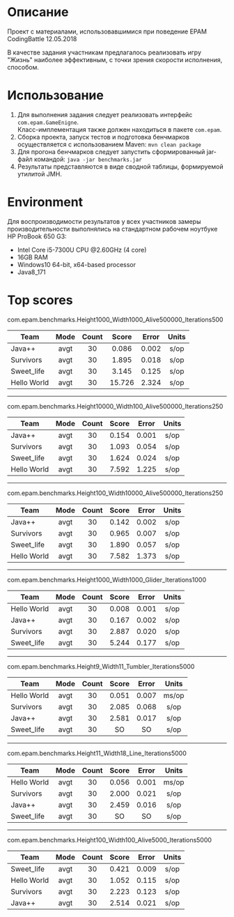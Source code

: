 # Описание
Проект с материалами, использовавшимися при поведение EPAM CodingBattle 12.05.2018

В качестве задания участникам предлагалось реализовать игру "Жизнь" наиболее эффективным, с точки зрения скорости исполнения, способом.

# Использование
1. Для выполнения задания следует реализовать интерфейс `com.epam.GameEnigne`. <br/>Класс-имплементация также должен находиться в пакете `com.epam`.
2. Сборка проекта, запуск тестов и подготовка бенчмарков осуществляется с использованием Maven: `mvn clean package`
3. Для прогона бенчмарков следует запустить сформированный jar-файл командой: `java -jar benchmarks.jar`
4. Результаты представляются в виде сводной таблицы, формируемой утилитой JMH.

# Environment
Для воспроизводимости результатов у всех участников замеры производительности выполнялись на стандартном рабочем ноутбуке HP ProBook 650 G3:
* Intel Core i5-7300U CPU @2.60GHz (4 core)
* 16GB RAM
* Windows10 64-bit, x64-based processor
* Java8_171

# Top scores

com.epam.benchmarks.Height1000_Width1000_Alive500000_Iterations500

|     Team    | Mode | Count |  Score | Error | Units |
|-------------|:----:|:-----:|:------:|:-----:|:-----:|
| Java++      | avgt |   30  |  0.086 | 0.002 |  s/op |
| Survivors   | avgt |   30  |  1.895 | 0.018 |  s/op |
| Sweet_life  | avgt |   30  |  3.145 | 0.125 |  s/op |
| Hello World | avgt |   30  | 15.726 | 2.324 |  s/op |

----

com.epam.benchmarks.Height10000_Width100_Alive500000_Iterations250

|     Team    | Mode | Count | Score | Error | Units |
|-------------|:----:|:-----:|:-----:|:-----:|:-----:|
| Java++      | avgt |   30  | 0.154 | 0.001 |  s/op |
| Survivors   | avgt |   30  | 1.093 | 0.054 |  s/op |
| Sweet_life  | avgt |   30  | 1.624 | 0.024 |  s/op |
| Hello World | avgt |   30  | 7.592 | 1.225 |  s/op |

----

com.epam.benchmarks.Height100_Width10000_Alive500000_Iterations250

|     Team    | Mode | Count | Score | Error | Units |
|-------------|:----:|:-----:|:-----:|:-----:|:-----:|
| Java++      | avgt |   30  | 0.142 | 0.002 |  s/op |
| Survivors   | avgt |   30  | 0.965 | 0.007 |  s/op |
| Sweet_life  | avgt |   30  | 1.890 | 0.057 |  s/op |
| Hello World | avgt |   30  | 7.582 | 1.373 |  s/op |

----

com.epam.benchmarks.Height1000_Width1000_Glider_Iterations1000

|     Team    | Mode | Count | Score | Error | Units |
|-------------|:----:|:-----:|:-----:|:-----:|:-----:|
| Hello World | avgt |   30  | 0.008 | 0.001 |  s/op |
| Java++      | avgt |   30  | 0.167 | 0.002 |  s/op |
| Survivors   | avgt |   30  | 2.887 | 0.020 |  s/op |
| Sweet_life  | avgt |   30  | 5.244 | 0.177 |  s/op |

----

com.epam.benchmarks.Height9_Width11_Tumbler_Iterations5000

|     Team    | Mode | Count | Score | Error | Units |
|-------------|:----:|:-----:|:-----:|:-----:|:-----:|
| Hello World | avgt |   30  | 0.051 | 0.007 | ms/op |
| Survivors   | avgt |   30  | 2.085 | 0.068 |  s/op |
| Java++      | avgt |   30  | 2.581 | 0.017 |  s/op |
| Sweet_life  | avgt |   30  |   SO  |   SO  |  s/op |

----

com.epam.benchmarks.Height11_Width18_Line_Iterations5000

|     Team    | Mode | Count | Score | Error | Units |
|-------------|:----:|:-----:|:-----:|:-----:|:-----:|
| Hello World | avgt |   30  | 0.056 | 0.001 | ms/op |
| Survivors   | avgt |   30  | 2.000 | 0.021 |  s/op |
| Java++      | avgt |   30  | 2.459 | 0.016 |  s/op |
| Sweet_life  | avgt |   30  |   SO  |   SO  |  s/op |

----

com.epam.benchmarks.Height100_Width100_Alive5000_Iterations5000

|     Team    | Mode | Count | Score | Error | Units |
|-------------|:----:|:-----:|:-----:|:-----:|:-----:|
| Sweet_life  | avgt |   30  | 0.421 | 0.009 |  s/op | <- Unstable
| Hello World | avgt |   30  | 1.052 | 0.115 |  s/op |
| Survivors   | avgt |   30  | 2.223 | 0.123 |  s/op |
| Java++      | avgt |   30  | 2.514 | 0.021 |  s/op |
